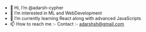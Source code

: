 - 👋 Hi, I’m @adarsh-cypher
- 👀 I’m interested in ML and WebDevelopment
- 🌱 I’m currently learning React along with advanced JavaScripts
- 📫 How to reach me :- Contact :- adarshsh@gmail.com

<!---
adarsh-cypher/adarsh-cypher is a ✨ special ✨ repository because its `README.md` (this file) appears on your GitHub profile.
You can click the Preview link to take a look at your changes.
--->
